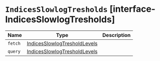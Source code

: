 # `IndicesSlowlogTresholds` [interface-IndicesSlowlogTresholds]

| Name | Type | Description |
| - | - | - |
| `fetch` | [IndicesSlowlogTresholdLevels](./IndicesSlowlogTresholdLevels.md) | &nbsp; |
| `query` | [IndicesSlowlogTresholdLevels](./IndicesSlowlogTresholdLevels.md) | &nbsp; |
